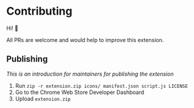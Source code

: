# Contributing
Hi! 👋

All PRs are welcome and would help to improve this extension.

## Publishing
_This is an introduction for maintainers for publishing the extension_

1. Run `zip -r extension.zip icons/ manifest.json script.js LICENSE`
2. Go to the Chrome Web Store Developer Dashboard
3. Upload `extension.zip`
